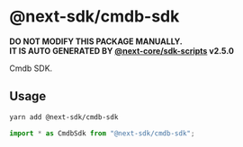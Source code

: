 # @next-sdk/cmdb-sdk

**DO NOT MODIFY THIS PACKAGE MANUALLY.**  
**IT IS AUTO GENERATED BY [@next-core/sdk-scripts] v2.5.0**

Cmdb SDK.

## Usage

```bash
yarn add @next-sdk/cmdb-sdk
```

```ts
import * as CmdbSdk from "@next-sdk/cmdb-sdk";
```

[@next-core/sdk-scripts]: https://github.com/easyops-cn/next-core/tree/master/packages/sdk-scripts
